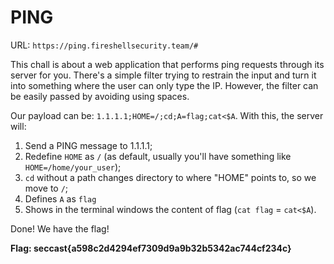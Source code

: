 # PING

URL: `https://ping.fireshellsecurity.team/#`

This chall is about a web application that performs ping requests through its server for you. There's a simple filter trying to restrain the input and turn it into something where the user can only type the IP. However, the filter can be easily passed by avoiding using spaces.

Our payload can be: `1.1.1.1;HOME=/;cd;A=flag;cat<$A`.
With this, the server will:
1. Send a PING message to 1.1.1.1;
2. Redefine `HOME` as `/` (as default, usually you'll have something like `HOME=/home/your_user`);
3. `cd` without a path changes directory to where "HOME" points to, so we move to `/`;
4. Defines `A` as `flag`
5. Shows in the terminal windows the content of flag (`cat flag` = `cat<$A`).

Done! We have the flag!

**Flag: seccast{a598c2d4294ef7309d9a9b32b5342ac744cf234c}**

